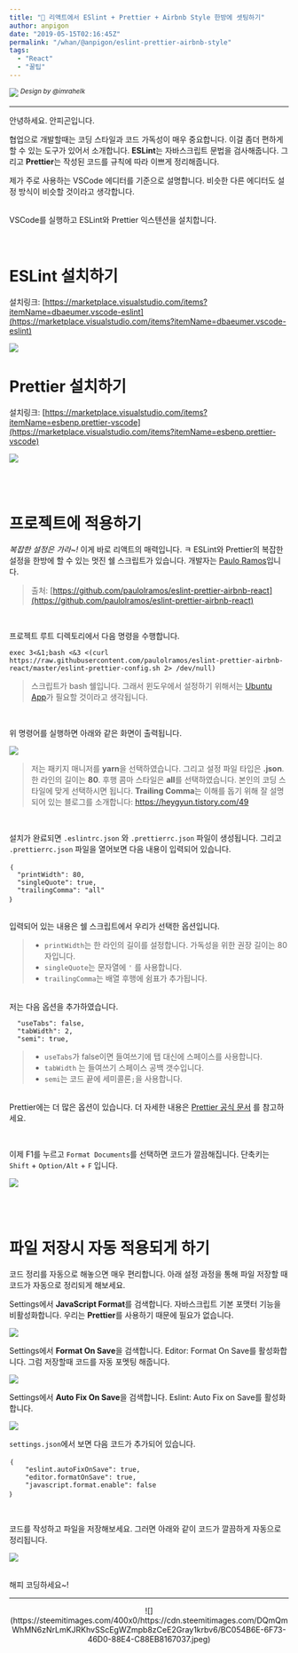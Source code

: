 ```yaml
---
title: "🚀 리액트에서 ESlint + Prettier + Airbnb Style 한방에 셋팅하기"
author: anpigon
date: "2019-05-15T02:16:45Z"
permalink: "/whan/@anpigon/eslint-prettier-airbnb-style"
tags:
  - "React"
  - "꿀팁"
---
```

![](https://steemitimages.com/0x0/https://cdn.steemitimages.com/DQmXtBYt3kXFAhrVjuGUGa5TQrgUZ2nL8npNsg67WYqZQ57/11A557AA-ADD4-484C-AD9E-FCD37D09C38B.jpeg)
<sup>*Design by &#64;&#105;mrahelk*</sup>
***

안녕하세요. 안피곤입니다.

협업으로 개발할때는 코딩 스타일과 코드 가독성이 매우 중요합니다. 이걸 좀더 편하게 할 수 있는 도구가 있어서 소개합니다. **ESLint**는 자바스크립트 문법을 검사해줍니다. 그리고 **Prettier**는 작성된 코드를 규칙에 따라 이쁘게 정리해줍니다.

제가 주로 사용하는 VSCode 에디터를 기준으로 설명합니다. 비슷한 다른 에디터도 설정 방식이 비슷할 것이라고 생각합니다. 

<br>VSCode를 실행하고 ESLint와 Prettier 익스텐션을 설치합니다.

<br>

# ESLint 설치하기

설치링크: [https://marketplace.visualstudio.com/items?itemName=dbaeumer.vscode-eslint](https://marketplace.visualstudio.com/items?itemName=dbaeumer.vscode-eslint)

![](https://img1.daumcdn.net/thumb/R1280x0/?scode=mtistory&fname=https％3A％2F％2Fk.kakaocdn.net％2Fdn％2FlG3Rd％2FbtqviHKpeTp％2FLBQprq0GvYtz2guakHfFsk％2Fimg.png)

# Prettier 설치하기

설치링크: [https://marketplace.visualstudio.com/items?itemName=esbenp.prettier-vscode](https://marketplace.visualstudio.com/items?itemName=esbenp.prettier-vscode)

![](https://img1.daumcdn.net/thumb/R1280x0/?scode=mtistory&fname=https％3A％2F％2Fk.kakaocdn.net％2Fdn％2FcaG2PE％2FbtqvgGyK72e％2FG5aW6xEkrOcY3rvDXYxbT1％2Fimg.png)

<br>
<br>

# 프로젝트에 적용하기

*복잡한 설정은 가라~!*  이게 바로 리액트의 매력입니다. ㅋ
ESLint와 Prettier의 복잡한 설정을 한방에 할 수 있는 멋진 쉘 스크립트가 있습니다. 개발자는 [Paulo Ramos](https://medium.com/@pauloramos64)입니다.

> 출처: [https://github.com/paulolramos/eslint-prettier-airbnb-react](https://github.com/paulolramos/eslint-prettier-airbnb-react)

<br>

프로젝트 루트 디렉토리에서 다음 명령을 수행합니다.

```
exec 3<&1;bash <&3 <(curl https://raw.githubusercontent.com/paulolramos/eslint-prettier-airbnb-react/master/eslint-prettier-config.sh 2> /dev/null)
```
> 스크립트가 bash 쉘입니다. 그래서 윈도우에서 설정하기 위해서는 [Ubuntu App](https://www.microsoft.com/ko-kr/p/ubuntu/9nblggh4msv6?activetab=pivot:overviewtab)가 필요할 것이라고 생각됩니다.

<br>

위 명령어를 실행하면 아래와 같은 화면이 출력됩니다.

![](https://cdn.steemitimages.com/DQmVSFeN6GZ6DNs3JXzZEMAP9JJH5u7qH3s2PvDwfvW9ktb/％E1％84％89％E1％85％B3％E1％84％8F％E1％85％B3％E1％84％85％E1％85％B5％E1％86％AB％E1％84％89％E1％85％A3％E1％86％BA％202019-05-15％2000.37.06.png)

> 저는 패키지 매니저를 **yarn**을 선택하였습니다. 그리고 설정 파일 타입은 **.json**. 한 라인의 길이는 **80**.  후행 콤마 스타일은 **all**를 선택하였습니다. 본인의 코딩 스타일에 맞게 선택하시면 됩니다. **Trailing Comma**는 이해를 돕기 위해 잘 설명되어 있는 블로그를 소개합니다: https://heygyun.tistory.com/49

<br>

설치가 완료되면 `.eslintrc.json` 와 `.prettierrc.json` 파일이 생성됩니다. 그리고 `.prettierrc.json` 파일을 열어보면 다음 내용이 입력되어 있습니다.

```
｛
  "printWidth": 80,
  "singleQuote": true,
  "trailingComma": "all"
｝
```

<br>입력되어 있는 내용은 쉘 스크립트에서 우리가 선택한 옵션입니다.

> -   `printWidth`는 한 라인의 길이를 설정합니다. 가독성을 위한 권장 길이는 80자입니다.
> -   `singleQuote`는 문자열에 `'` 를 사용합니다.
> -   `trailingComma`는 배열 후행에 쉼표가 추가됩니다.

<br>저는 다음 옵션을 추가하였습니다.

```
  "useTabs": false,
  "tabWidth": 2,
  "semi": true,
```

> -   `useTabs`가 false이면 들여쓰기에 탭 대신에 스페이스를 사용합니다.
> -   `tabWidth` 는 들여쓰기 스페이스 공백 갯수입니다.
> -   `semi`는 코드 끝에 세미콜론`;`을 사용합니다.

<br>Prettier에는 더 많은 옵션이 있습니다. 더 자세한 내용은 [Prettier 공식 문서](https://prettier.io/docs/en/options.html) 를 참고하세요.

<br>

이제 F1를 누르고 `Format Documents`를 선택하면 코드가 깔끔해집니다. 단축키는 `Shift` + `Option/Alt` + `F` 입니다.

![](https://img1.daumcdn.net/thumb/R1280x0/?scode=mtistory&fname=https％3A％2F％2Fk.kakaocdn.net％2Fdn％2Flsa0D％2FbtqvidixGs5％2FuZUKdgv8ZycywO1rTpuKQ0％2Fimg.png)

<br>
<br>

# 파일 저장시 자동 적용되게 하기

코드 정리를 자동으로 해놓으면 매우 편리합니다. 아래 설정 과정을 통해 파일 저장할 때 코드가 자동으로 정리되게 해보세요.

Settings에서 **JavaScript Format**를 검색합니다. 자바스크립트 기본 포맷터 기능을 비활성화합니다. 우리는 **Prettier**를 사용하기 때문에 필요가 없습니다.

![](https://cdn.steemitimages.com/DQmcr3NGFMmn9gUYNZgw4gbkC87RwnU2AfvPqF3KQvZyNdP/％E1％84％89％E1％85％B3％E1％84％8F％E1％85％B3％E1％84％85％E1％85％B5％E1％86％AB％E1％84％89％E1％85％A3％E1％86％BA％202019-05-15％2000.01.11.png)

Settings에서 **Format On Save**을 검색합니다. Editor: Format On Save를 활성화합니다. 그럼 저장할때 코드를 자동 포멧팅 해줍니다.

![](https://cdn.steemitimages.com/DQme8CM7rxRD2MTsJMyzAckzMCy7WrMHY1EC8tkCSi74ysb/％E1％84％89％E1％85％B3％E1％84％8F％E1％85％B3％E1％84％85％E1％85％B5％E1％86％AB％E1％84％89％E1％85％A3％E1％86％BA％202019-05-14％2023.52.56.png)

Settings에서 **Auto Fix On Save**을 검색합니다. Eslint: Auto Fix on Save를 활성화 합니다.

![](https://img1.daumcdn.net/thumb/R1280x0/?scode=mtistory&fname=https％3A％2F％2Fk.kakaocdn.net％2Fdn％2FcSnZUD％2Fbtqvi30MkSa％2FTpep8fA7gLc4Kqt1xPaGD1％2Fimg.png)

`settings.json`에서 보면 다음 코드가 추가되어 있습니다.

```
｛
    "eslint.autoFixOnSave": true,
    "editor.formatOnSave": true,
    "javascript.format.enable": false
｝    
```

<br>

코드를 작성하고 파일을 저장해보세요. 그러면 아래와 같이 코드가 깔끔하게 자동으로 정리됩니다.

![](https://img1.daumcdn.net/thumb/R1280x0/?scode=mtistory&fname=https％3A％2F％2Fk.kakaocdn.net％2Fdn％2FbJLZo3％2FbtqvkzkAPsx％2FJWX8TmYuFZLwNFwZLnXr41％2Fimg.gif)


<br>해피 코딩하세요~!

---

<center>![](https://steemitimages.com/400x0/https://cdn.steemitimages.com/DQmQmWhMN6zNrLmKJRKhvSScEgWZmpb8zCeE2Gray1krbv6/BC054B6E-6F73-46D0-88E4-C88EB8167037.jpeg)</center>
